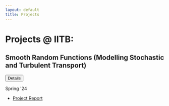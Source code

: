 ```yaml
---
layout: default
title: Projects
---
```


# Projects @ IITB:
## Smooth Random Functions (Modelling Stochastic and Turbulent Transport)

<button class="collapsible">Details</button>
<div class="content">
  <p>Spring '24</p>
  <ul>
    <li><a href="https://github.com/AnuragPendse/Project-report-Repo/blob/main/CL677%20Project.pdf" target="_blank">Project Report</a></li>
  </ul>
</div>




